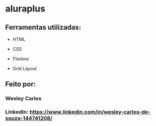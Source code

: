 # aluraplus
## Ferramentas utilizadas:

* HTML

* CSS

* Flexbox

* Grid Layout

## Feito por:

### Wesley Carlos

### LinkedIn: https://www.linkedin.com/in/wesley-carlos-de-souza-144741208/
